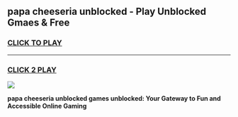 
## papa cheeseria unblocked - Play Unblocked Gmaes & Free
<h3>
<a href="https://news.freeplayer.one?title=papa_cheeseria_unblocked&ref=23F">CLICK TO PLAY</a></h3>
<hr>

<h3>
<a href="https://news.freeplayer.one?title=papa_cheeseria_unblocked&ref=23F">CLICK 2 PLAY</a>
  
</h3>

<a href="https://news.freeplayer.one?title=papa_cheeseria_unblocked&ref=23F/"><img src="https://clearcache.store/games.png"></a>


**papa cheeseria unblocked games unblocked: Your Gateway to Fun and Accessible Online Gaming**
